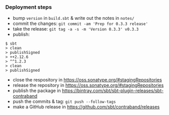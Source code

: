 
### Deployment steps

* bump `version` in `build.sbt` & write out the notes in `notes/`
* commit the changes: `git commit -am 'Prep for 0.3.3 release'`
* take the release: `git tag -a -s -m 'Version 0.3.3' v0.3.3`
* publish:

```
$ sbt
> clean
> publishSigned
> ++2.12.6
> ^^1.2.3
> clean
> publishSigned
```

* close the respository in https://oss.sonatype.org/#stagingRepositories
* release the repository in https://oss.sonatype.org/#stagingRepositories
* publish the package in https://bintray.com/sbt/sbt-plugin-releases/sbt-contraband
* push the commits & tag: `git push --follow-tags`
* make a GitHub release in https://github.com/sbt/contraband/releases
